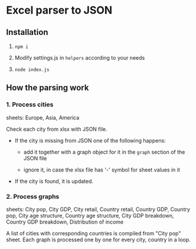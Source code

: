 # Excel parser to JSON

## Installation

1. `npm i`

2. Modify settings.js in `helpers` according to your needs

3. `node index.js`


## How the parsing work

### 1. Process cities

sheets: Europe, Asia, America

Check each city from xlsx with JSON file.

- If the city is missing from JSON one of the following happens:

  - add it together with a graph object for it in the `graph` section of the JSON file

  - ignore it, in case the xlsx file has '-' symbol for sheet values in it

- If the city is found, it is updated.

### 2. Process graphs

sheets: City pop, City GDP, City retail, Country retail, Country GDP, Country pop, City age structure, Country age structure, City GDP breakdown, Country GDP breakdown, Distribution of income

A list of cities with corresponding countries is compiled from "City pop" sheet. Each graph is processed one by one for every city, country in a loop.
